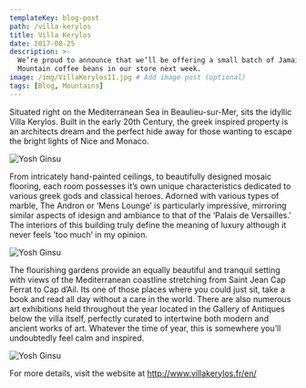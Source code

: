 ```yaml
---
templateKey: blog-post
path: /villa-kerylos
title: Villa Kerylos
date: 2017-08-25
description: >-
  We’re proud to announce that we’ll be offering a small batch of Jamaica Blue
  Mountain coffee beans in our store next week.
image: /img/VillaKerylos11.jpg # Add image post (optional)
tags: [Blog, Mountains]
---
```

Situated right on the Mediterranean Sea in Beaulieu-sur-Mer, sits the idyllic Villa Kerylos. Built in the early 20th Century, the greek inspired property is an architects dream and the perfect hide away for those wanting to escape the bright lights of Nice and Monaco.

![Yosh Ginsu](/img/VillaKerylos4.jpg)

 From intricately hand-painted ceilings, to beautifully designed mosaic flooring, each room possesses it’s own unique characteristics dedicated to various greek gods and classical heroes. Adorned with various types of marble, The Andron or ‘Mens Lounge’ is particularly impressive, mirroring similar aspects of idesign and ambiance to that of the ‘Palais de Versailles.' The interiors of this building truly define the meaning of luxury although it never feels ’too much’ in my opinion.

![Yosh Ginsu](/img/VillaKerylos9.jpg)

The flourishing gardens provide an equally beautiful and tranquil setting with views of the Mediterranean coastline stretching from Saint Jean Cap Ferrat to Cap d’Ail. Its one of those places where you could just sit, take a book and read all day without a care in the world. There are also numerous art exhibitions held throughout the year located in the Gallery of Antiques below the villa itself, perfectly curated to intertwine both modern and ancient works of art. Whatever the time of year, this is somewhere you’ll undoubtedly feel calm and inspired.

![Yosh Ginsu](/img/VillaKerylos10.jpg)

For more details, visit the website at http://www.villakerylos.fr/en/

